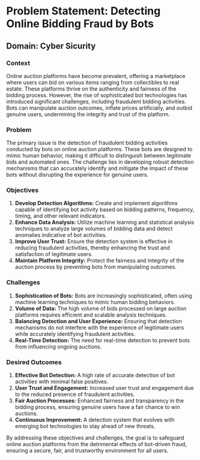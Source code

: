 # Problem Statement: Detecting Online Bidding Fraud by Bots

## Domain: Cyber Sicurity

### Context
Online auction platforms have become prevalent, offering a marketplace where users can bid on various items ranging from collectibles to real estate. These platforms thrive on the authenticity and fairness of the bidding process. However, the rise of sophisticated bot technologies has introduced significant challenges, including fraudulent bidding activities. Bots can manipulate auction outcomes, inflate prices artificially, and outbid genuine users, undermining the integrity and trust of the platform.

### Problem
The primary issue is the detection of fraudulent bidding activities conducted by bots on online auction platforms. These bots are designed to mimic human behavior, making it difficult to distinguish between legitimate bids and automated ones. The challenge lies in developing robust detection mechanisms that can accurately identify and mitigate the impact of these bots without disrupting the experience for genuine users.

### Objectives
1. **Develop Detection Algorithms:** Create and implement algorithms capable of identifying bot activity based on bidding patterns, frequency, timing, and other relevant indicators.
2. **Enhance Data Analysis:** Utilize machine learning and statistical analysis techniques to analyze large volumes of bidding data and detect anomalies indicative of bot activities.
3. **Improve User Trust:** Ensure the detection system is effective in reducing fraudulent activities, thereby enhancing the trust and satisfaction of legitimate users.
4. **Maintain Platform Integrity:** Protect the fairness and integrity of the auction process by preventing bots from manipulating outcomes.

### Challenges
1. **Sophistication of Bots:** Bots are increasingly sophisticated, often using machine learning techniques to mimic human bidding behaviors.
2. **Volume of Data:** The high volume of bids processed on large auction platforms requires efficient and scalable analysis techniques.
3. **Balancing Detection and User Experience:** Ensuring that detection mechanisms do not interfere with the experience of legitimate users while accurately identifying fraudulent activities.
4. **Real-Time Detection:** The need for real-time detection to prevent bots from influencing ongoing auctions.

### Desired Outcomes
1. **Effective Bot Detection:** A high rate of accurate detection of bot activities with minimal false positives.
2. **User Trust and Engagement:** Increased user trust and engagement due to the reduced presence of fraudulent activities.
3. **Fair Auction Processes:** Enhanced fairness and transparency in the bidding process, ensuring genuine users have a fair chance to win auctions.
4. **Continuous Improvement:** A detection system that evolves with emerging bot technologies to stay ahead of new threats.

By addressing these objectives and challenges, the goal is to safeguard online auction platforms from the detrimental effects of bot-driven fraud, ensuring a secure, fair, and trustworthy environment for all users.
